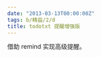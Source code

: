 ```yaml
---
date: "2013-03-13T00:00:00Z"
tags: b/精益/2/d
title: todotxt 提醒增强版
---
```


借助 remind 实现高级提醒。

<script src="https://gist.github.com/s5unty/5129348.js"></script>
